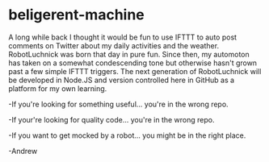 # beligerent-machine
A long  while back I thought it would be fun to use IFTTT to auto post comments on Twitter about my daily activities and the weather.  RobotLuchnick was born that day in pure fun.  Since then, my automoton has taken on a somewhat condescending tone but otherwise hasn't grown past a few simple IFTTT triggers. The next generation of RobotLuchnick will be developed in Node.JS and version controlled here in GitHub as a platform for my own learning.

-If you're looking for something useful... you're in the wrong repo.

-If your're looking for quality code... you're in the wrong repo.

-If you want to get mocked by a robot... you might be in the right place.

-Andrew

